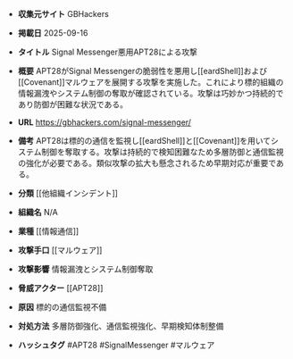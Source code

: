 - **収集元サイト**
GBHackers

- **掲載日**
2025-09-16

- **タイトル**
Signal Messenger悪用APT28による攻撃

- **概要**
APT28がSignal Messengerの脆弱性を悪用し[[eardShell]]および[[Covenant]]マルウェアを展開する攻撃を実施した。これにより標的組織の情報漏洩やシステム制御の奪取が確認されている。攻撃は巧妙かつ持続的であり防御が困難な状況である。

- **URL**
https://gbhackers.com/signal-messenger/

- **備考**
APT28は標的の通信を監視し[[eardShell]]と[[Covenant]]を用いてシステム制御を奪取する。攻撃は持続的で検知困難なため多層防御と通信監視の強化が必要である。類似攻撃の拡大も懸念されるため早期対応が重要である。

- **分類**
[[他組織インシデント]]

- **組織名**
N/A

- **業種**
[[情報通信]]

- **攻撃手口**
[[マルウェア]]

- **攻撃影響**
情報漏洩とシステム制御奪取

- **脅威アクター**
[[APT28]]

- **原因**
標的の通信監視不備

- **対処方法**
多層防御強化、通信監視強化、早期検知体制整備

- **ハッシュタグ**
#APT28 #SignalMessenger #マルウェア
